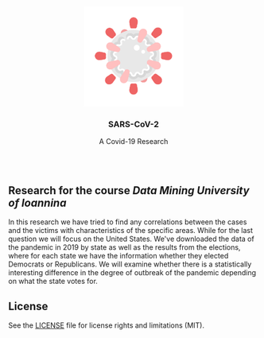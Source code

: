 <!-- PROJECT LOGO -->
<br />
<p align="center">
  <a href="https://github.com/othneildrew/Best-README-Template">
    <img src="images/logo.png" alt="Logo" width="200" height="200">
  </a>

  <h3 align="center">SARS-CoV-2</h3>

  <p align="center">
    A Covid-19 Research
  </p>
</p>

<br />
<br />

## Research for the course _Data Mining University of Ioannina_

In this research we have tried to find any correlations between the cases and the victims with characteristics of the specific areas. While for the last question we will focus on the United States. We've downloaded the data of the pandemic in 2019 by state as well as the results from the elections, where for each state we have the information whether they elected Democrats or Republicans. We will examine whether there is a statistically interesting difference in the degree of outbreak of the pandemic depending on what the state votes for.

## License

See the [LICENSE](https://github.com/GiannisChouliaras/Computational_Intelligence--MYE035/blob/master/LICENSE.md) file for license rights and limitations (MIT).
